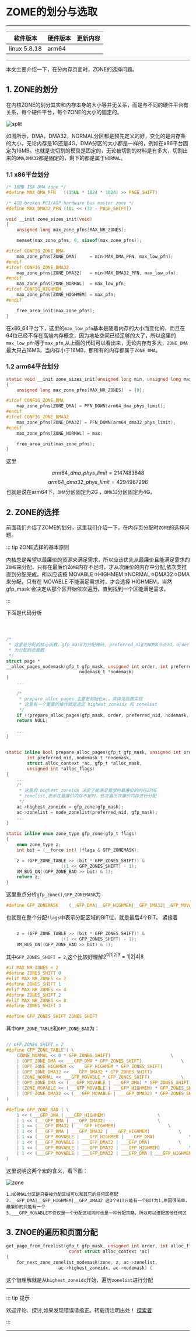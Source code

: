 
# ZOME的划分与选取

---

| 软件版本     | 硬件版本 | 更新内容 |
|--------------|----------|----------|
| linux 5.8.18 | arm64    |          |

---

本文主要介绍一下，在分内存页面时，ZONE的选择问题。

## 1. ZONE的划分

在内核ZONE的划分其实和内存本身的大小等并无关系，而是与不同的硬件平台有关系，每个硬件平台，每个ZONE的大小的固定的。

![split](./zone-split/zone-split_01.png "opt title")

如图所示，DMA，DMA32，NORMAL分区都是预先定义的好，变化的是内存条的大小，无论内存是1G还是4G，DMA分区的大小都是一样的，例如在x86平台固定为16MB。也就是说切割的模具是固定的，无论被切割的材料是有多大，切割出来的`DMA`,`DMA32`都是固定的，剩下的都是属于`NORMAL`。

### 1.1 x86平台划分
```c
/* 16MB ISA DMA zone */
#define MAX_DMA_PFN   ((16UL * 1024 * 1024) >> PAGE_SHIFT)

/* 4GB broken PCI/AGP hardware bus master zone */
#define MAX_DMA32_PFN (1UL << (32 - PAGE_SHIFT))

void __init zone_sizes_init(void)
{
	unsigned long max_zone_pfns[MAX_NR_ZONES];

	memset(max_zone_pfns, 0, sizeof(max_zone_pfns));

#ifdef CONFIG_ZONE_DMA
	max_zone_pfns[ZONE_DMA]		= min(MAX_DMA_PFN, max_low_pfn);
#endif
#ifdef CONFIG_ZONE_DMA32
	max_zone_pfns[ZONE_DMA32]	= min(MAX_DMA32_PFN, max_low_pfn);
#endif
	max_zone_pfns[ZONE_NORMAL]	= max_low_pfn;
#ifdef CONFIG_HIGHMEM
	max_zone_pfns[ZONE_HIGHMEM]	= max_pfn;
#endif

	free_area_init(max_zone_pfns);
}

```
在x86_64平台下，这里的`max_low_pfn`基本是随着内存的大小而变化的，而且在64位已经不存在高端内存概念，因为地址空间已经足够的大了，所以这里的`max_low_pfn`等于`max_pfn`,从上面的代码可以看出来，无论内存有多大，`ZONE_DMA`最大只占16MB，当内存小于16MB，那所有的内存都属于`ZONE_DMA`。

### 1.2 arm64平台划分
```c
static void __init zone_sizes_init(unsigned long min, unsigned long max)
{
	unsigned long max_zone_pfns[MAX_NR_ZONES]  = {0};

#ifdef CONFIG_ZONE_DMA
	max_zone_pfns[ZONE_DMA] = PFN_DOWN(arm64_dma_phys_limit);
#endif
#ifdef CONFIG_ZONE_DMA32
	max_zone_pfns[ZONE_DMA32] = PFN_DOWN(arm64_dma32_phys_limit);
#endif
	max_zone_pfns[ZONE_NORMAL] = max;

	free_area_init(max_zone_pfns);
}
```
这里

$$
    arm64\_dma\_phys\_limit = 2147483648
$$
$$
    arm64\_dma32\_phys\_limit = 4294967296
$$
也就是说在arm64下，`DMA`分区固定为2G ，`DMA32`分区固定为4G。


## 2. ZONE的选择
前面我们介绍了ZOME的划分，这里我们介绍一下，在内存页分配时`ZOME`的选择问题。

::: tip ZONE选择的基本原则

内核总是希望以最廉价的资源来满足需求，所以应该优先从最廉价且能满足需求的`ZOME`来分配，只有在最廉价`ZOME`内存不足时，才从次廉价的内存中分配,依次类推直到分配完成。所以应该按
MOVABLE=>HIGHMEM=>NORMAL=>DMA32=>DMA
来分配，只有在 MOVABLE 不能满足需求时，才会选择 HIGHMEM，当然 gfp_mask 会决定从那个区开始依次遍历，直到找到一个区能满足需求。

:::

下面是代码分析

```c



/*
 * 这里是分配的核心函数，gfp_mask为分配掩码, preferred_nid为NUMA节点ID，order
 * 为分配的页面数
 */
struct page *
__alloc_pages_nodemask(gfp_t gfp_mask, unsigned int order, int preferred_nid,
							nodemask_t *nodemask)
{
	...

	/*
	 * prepare_alloc_pages 主要是初始化ac，具体见函数实现
	 * 这里有一个重要的操作就是选定 highest_zoneidx 和 zonelist
	 */
	if (!prepare_alloc_pages(gfp_mask, order, preferred_nid, nodemask, &ac, &alloc_mask, &alloc_flags))
	return NULL;

	...
}


static inline bool prepare_alloc_pages(gfp_t gfp_mask, unsigned int order,
		int preferred_nid, nodemask_t *nodemask,
		struct alloc_context *ac, gfp_t *alloc_mask,
		unsigned int *alloc_flags)
{
	...			
	/*
	 * 这里的 highest_zoneidx 决定了能满足需求的最廉价的内存ZPME
	 * zonelist,表示在最廉价内存不足时，依次遍历次廉价内存进行分配
	 */
	ac->highest_zoneidx = gfp_zone(gfp_mask);
	ac->zonelist = node_zonelist(preferred_nid, gfp_mask);
	...			
}

static inline enum zone_type gfp_zone(gfp_t flags)
{
	enum zone_type z;
	int bit = (__force int) (flags & GFP_ZONEMASK);

	z = (GFP_ZONE_TABLE >> (bit * GFP_ZONES_SHIFT)) &
					 ((1 << GFP_ZONES_SHIFT) - 1);
	VM_BUG_ON((GFP_ZONE_BAD >> bit) & 1);
	return z;
}

```
这里重点分析`gfp_zone()`,`GFP_ZONEMASK`为

```c
#define GFP_ZONEMASK	(__GFP_DMA|__GFP_HIGHMEM|__GFP_DMA32|__GFP_MOVABLE)

```
也就是在整个分配`flags`中表示分配区域的BIT位，就是最后4个BIT。
紧接着
```c

	z = (GFP_ZONE_TABLE >> (bit * GFP_ZONES_SHIFT)) &
					 ((1 << GFP_ZONES_SHIFT) - 1);
	VM_BUG_ON((GFP_ZONE_BAD >> bit) & 1);
```

其中`GFP_ZONES_SHIFT = 2`,这个比较好理解$2^{0|1|2|3} = 1|2|4|8$ 

```c
#if MAX_NR_ZONES < 2
#define ZONES_SHIFT 0
#elif MAX_NR_ZONES <= 2
#define ZONES_SHIFT 1
#elif MAX_NR_ZONES <= 4
#define ZONES_SHIFT 2
#elif MAX_NR_ZONES <= 8
#define ZONES_SHIFT 3

#define GFP_ZONES_SHIFT ZONES_SHIFT
```

其中`GFP_ZONE_TABLE`和`GFP_ZONE_BAD`为：
```c

// GFP_ZONES_SHIFT = 2
#define GFP_ZONE_TABLE ( \
	(ZONE_NORMAL << 0 * GFP_ZONES_SHIFT)				       \
	| (OPT_ZONE_DMA << ___GFP_DMA * GFP_ZONES_SHIFT)		       \
	| (OPT_ZONE_HIGHMEM << ___GFP_HIGHMEM * GFP_ZONES_SHIFT)	       \
	| (OPT_ZONE_DMA32 << ___GFP_DMA32 * GFP_ZONES_SHIFT)		       \
	| (ZONE_NORMAL << ___GFP_MOVABLE * GFP_ZONES_SHIFT)		       \
	| (OPT_ZONE_DMA << (___GFP_MOVABLE | ___GFP_DMA) * GFP_ZONES_SHIFT)    \
	| (ZONE_MOVABLE << (___GFP_MOVABLE | ___GFP_HIGHMEM) * GFP_ZONES_SHIFT)\
	| (OPT_ZONE_DMA32 << (___GFP_MOVABLE | ___GFP_DMA32) * GFP_ZONES_SHIFT)\
)

#define GFP_ZONE_BAD ( \
	1 << (___GFP_DMA | ___GFP_HIGHMEM)				      \
	| 1 << (___GFP_DMA | ___GFP_DMA32)				      \
	| 1 << (___GFP_DMA32 | ___GFP_HIGHMEM)				      \
	| 1 << (___GFP_DMA | ___GFP_DMA32 | ___GFP_HIGHMEM)		      \
	| 1 << (___GFP_MOVABLE | ___GFP_HIGHMEM | ___GFP_DMA)		      \
	| 1 << (___GFP_MOVABLE | ___GFP_DMA32 | ___GFP_DMA)		      \
	| 1 << (___GFP_MOVABLE | ___GFP_DMA32 | ___GFP_HIGHMEM)		      \
	| 1 << (___GFP_MOVABLE | ___GFP_DMA32 | ___GFP_DMA | ___GFP_HIGHMEM)  \
)

```

这里说明这两个宏的含义，看下图：

![zone](./zone-split/zone-split_02.png "opt title")

    1.NORMAL分区是只要被分配区域可以和其它的任何区搭配
    2.__GFP_DMA|__GFP_HIGHMEM|__GFP_DMA32 这3个BIT只能有一个BIT为1,原因很简单，最廉价的只能有一个
    3.___GFP_MOVABLE不仅仅是一个分配区域同时也是一种分配策略，所以可以搭配其他任何区 


## 3. ZNOE的遍历和页面分配

```c
get_page_from_freelist(gfp_t gfp_mask, unsigned int order, int alloc_flags,
						const struct alloc_context *ac)
{
	for_next_zone_zonelist_nodemask(zone, z, ac->zonelist,
					ac->highest_zoneidx, ac->nodemask) {

```

这个很理解就是从`highest_zoneidx`开始，遍历`zonelist`进行分配

---
::: tip 提示 

欢迎评论、探讨,如果发现错误请指正。转载请注明出处！ [探索者](http://www.tsz.wiki) 

:::


---
<Vssue :title="$title"/>
